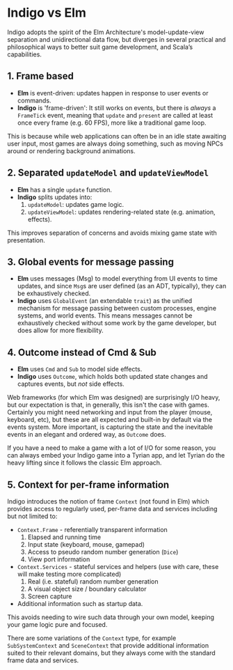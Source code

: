 # Indigo vs Elm

Indigo adopts the spirit of the Elm Architecture's model-update-view separation and unidirectional data flow, but diverges in several practical and philosophical ways to better suit game development, and Scala’s capabilities.

## 1. Frame based

- **Elm** is event-driven: updates happen in response to user events or commands.
- **Indigo** is 'frame-driven': It still works on events, but there is _always_ a `FrameTick` event, meaning that `update` and `present` are called at least once every frame (e.g. 60 FPS), more like a traditional game loop.

This is because while web applications can often be in an idle state awaiting user input, most games are always doing something, such as moving NPCs around or rendering background animations.

## 2. Separated `updateModel` and `updateViewModel`

- **Elm** has a single `update` function.  
- **Indigo** splits updates into:
  1. `updateModel`: updates game logic.
  1. `updateViewModel`: updates rendering-related state (e.g. animation, effects).

This improves separation of concerns and avoids mixing game state with presentation.

## 3. Global events for message passing

- **Elm** uses messages (Msg) to model everything from UI events to time updates, and since `Msg`s are user defined (as an ADT, typically), they can be exhaustively checked.
- **Indigo** uses `GlobalEvent` (an extendable `trait`) as the unified mechanism for message passing between custom processes, engine systems, and world events. This means messages cannot be exhaustively checked without some work by the game developer, but does allow for more flexibility.

## 4. Outcome instead of Cmd & Sub

- **Elm** uses `Cmd` and `Sub` to model side effects.  
- **Indigo** uses `Outcome`, which holds both updated state changes and captures events, but _not_ side effects.

Web frameworks (for which Elm was designed) are surprisingly I/O heavy, but our expectation is that, in generally, this isn't the case with games. Certainly you might need networking and input from the player (mouse, keyboard, etc), but these are all expected and built-in by default via the events system. More important, is capturing the state and the inevitable events in an elegant and ordered way, as `Outcome` does.

If you have a need to make a game with a lot of I/O for some reason, you can always embed your Indigo game into a Tyrian app, and let Tyrian do the heavy lifting since it follows the classic Elm approach.

## 5. Context for per-frame information

Indigo introduces the notion of frame `Context` (not found in Elm) which provides access to regularly used, per-frame data and services including but not limited to:

- `Context.Frame` - referentially transparent information
  1. Elapsed and running time  
  1. Input state (keyboard, mouse, gamepad)  
  1. Access to pseudo random number generation (`Dice`)
  1. View port information
- `Context.Services` - stateful services and helpers (use with care, these will make testing more complicated)
  1. Real (i.e. stateful) random number generation
  1. A visual object size / boundary calculator
  1. Screen capture
- Additional information such as startup data.

This avoids needing to wire such data through your own model, keeping your game logic pure and focused.

There are some variations of the `Context` type, for example `SubSystemContext` and `SceneContext` that provide additional information suited to their relevant domains, but they always come with the standard frame data and services.
